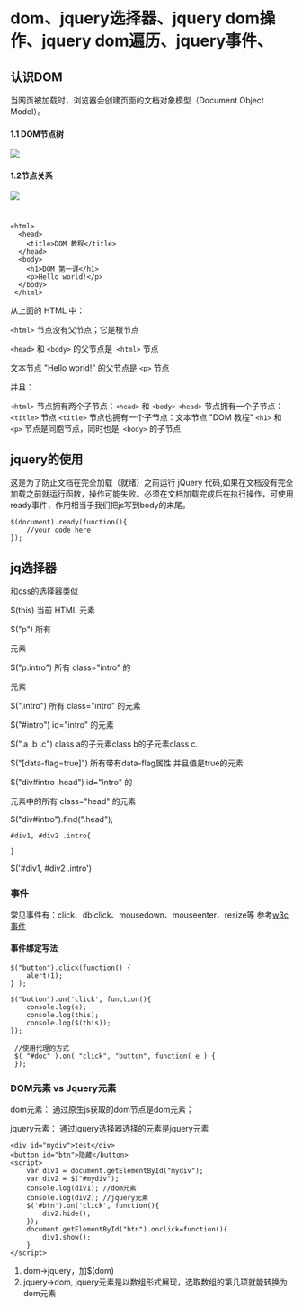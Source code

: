 # dom、jquery选择器、jquery dom操作、jquery dom遍历、jquery事件、

## 认识DOM
当网页被加载时，浏览器会创建页面的文档对象模型（Document Object Model）。

#### 1.1 DOM节点树
![](http://cdn.jirengu.com/kejian1/141212-1.png)
 
#### 1.2节点关系
![](http://cdn.jirengu.com/kejian1/141212-2.png)

# 
	<html>
	  <head>
	    <title>DOM 教程</title>
	  </head>
	  <body>
	    <h1>DOM 第一课</h1>
	    <p>Hello world!</p>
	  </body>
	 </html>

从上面的 HTML 中：

```<html>``` 节点没有父节点；它是根节点

```<head>``` 和 ```<body>``` 的父节点是``` <html>``` 节点

文本节点 "Hello world!" 的父节点是 ```<p>``` 节点

并且：

```<html>``` 节点拥有两个子节点：```<head>``` 和 ```<body>```
```<head>``` 节点拥有一个子节点：```<title>``` 节点
```<title>``` 节点也拥有一个子节点：文本节点 "DOM 教程"
```<h1>``` 和 ```<p>``` 节点是同胞节点，同时也是``` <body>``` 的子节点

## jquery的使用

这是为了防止文档在完全加载（就绪）之前运行 jQuery 代码,如果在文档没有完全加载之前就运行函数，操作可能失败。必须在文档加载完成后在执行操作，可使用ready事件，作用相当于我们把js写到body的末尾。

    $(document).ready(function(){
        //your code here
    });
	
## jq选择器
和css的选择器类似

$(this) 当前 HTML 元素

$("p")  所有 <p> 元素

$("p.intro")    所有 class="intro" 的 <p> 元素

$(".intro") 所有 class="intro" 的元素

$("#intro") id="intro" 的元素

$(".a .b .c")    class a的子元素class b的子元素class c.

$("[data-flag=true]") 所有带有data-flag属性 并且值是true的元素

$("div#intro .head")  id="intro" 的 <div> 元素中的所有 class="head" 的元素

$("div#intro").find(".head");

    #div1, #div2 .intro{

    }
$('#div1, #div2 .intro')

### 事件
常见事件有：click、dblclick、mousedown、mouseenter、resize等
参考[w3c事件](http://www.w3school.com.cn/jquery/jquery_ref_events.asp)

#### 事件绑定写法

    $("button").click(function() {
        alert(1);
    } );

    $("button").on('click', function(){
        console.log(e);
        console.log(this);
        console.log($(this));
    });
	
	 //使用代理的方式
	 $( "#doc" ).on( "click", "button", function( e ) {
	 });  

### DOM元素 vs Jquery元素
dom元素： 通过原生js获取的dom节点是dom元素；

jquery元素： 通过jquery选择器选择的元素是jquery元素

    <div id="mydiv">test</div>
    <button id="btn">隐藏</button>
    <script>
        var div1 = document.getElementById("mydiv");
        var div2 = $("#mydiv");
        console.log(div1); //dom元素
        console.log(div2); //jquery元素
        $('#btn').on('click', function(){
            div2.hide();
        });
        document.getElementById("btn").onclick=function(){
            div1.show();
        }
    </script>

1. dom->jquery，加$(dom)
2. jquery->dom, jquery元素是以数组形式展现，选取数组的第几项就能转换为dom元素